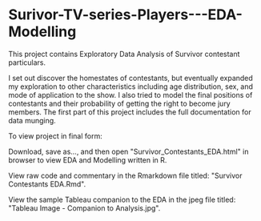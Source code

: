 # Surivor-TV-series-Players---EDA-Modelling

This project contains Exploratory Data Analysis of Survivor contestant particulars. 

I set out discover the homestates of contestants, but eventually expanded my exploration to other characteristics including age distribution, sex, and mode of application to the show. I also tried to model the final positions of contestants and their probability of getting the right to become jury members. The first part of this project includes the full documentation for data munging.

To view project in final form:

Download, save as..., and then open "Survivor_Contestants_EDA.html" in browser to view EDA and Modelling written in R.

View raw code and commentary in the Rmarkdown file titled: "Survivor Contestants EDA.Rmd".

View the sample Tableau companion to the EDA in the jpeg file titled: "Tableau Image - Companion to Analysis.jpg".
